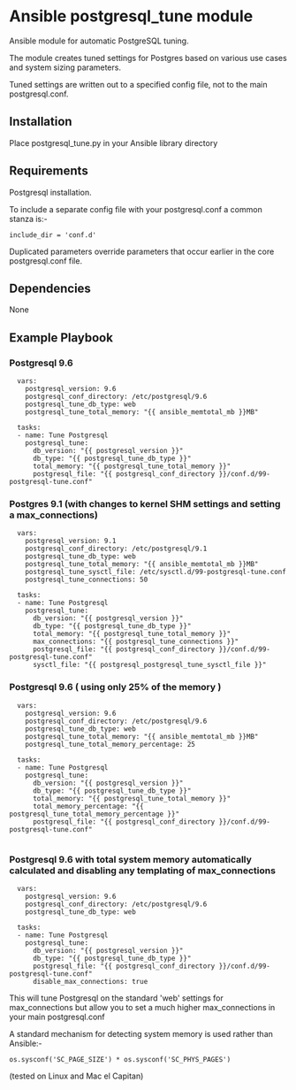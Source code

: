 # Ansible postgresql_tune module

Ansible module for automatic PostgreSQL tuning.

The module creates tuned settings for Postgres based on various use cases and system sizing parameters.

Tuned settings are written out to a specified config file, not to the main postgresql.conf.

## Installation
Place postgresql_tune.py in your Ansible library directory

## Requirements
Postgresql installation.

To include a separate config file with your postgresql.conf a common stanza is:-
```
include_dir = 'conf.d'
```

Duplicated parameters override parameters that occur earlier in the core postgresql.conf file.

## Dependencies
None

## Example Playbook
### Postgresql 9.6
```
  vars:
    postgresql_version: 9.6
    postgresql_conf_directory: /etc/postgresql/9.6
    postgresql_tune_db_type: web
    postgresql_tune_total_memory: "{{ ansible_memtotal_mb }}MB"

  tasks:
  - name: Tune Postgresql
    postgresql_tune:
      db_version: "{{ postgresql_version }}"
      db_type: "{{ postgresql_tune_db_type }}"
      total_memory: "{{ postgresql_tune_total_memory }}"
      postgresql_file: "{{ postgresql_conf_directory }}/conf.d/99-postgresql-tune.conf"

```

### Postgres 9.1 (with changes to kernel SHM settings and setting a max_connections)
```
  vars:
    postgresql_version: 9.1
    postgresql_conf_directory: /etc/postgresql/9.1
    postgresql_tune_db_type: web
    postgresql_tune_total_memory: "{{ ansible_memtotal_mb }}MB"
    postgresql_tune_sysctl_file: /etc/sysctl.d/99-postgresql-tune.conf
    postgresql_tune_connections: 50

  tasks:
  - name: Tune Postgresql
    postgresql_tune:
      db_version: "{{ postgresql_version }}"
      db_type: "{{ postgresql_tune_db_type }}"
      total_memory: "{{ postgresql_tune_total_memory }}"
      max_connections: "{{ postgresql_tune_connections }}"
      postgresql_file: "{{ postgresql_conf_directory }}/conf.d/99-postgresql-tune.conf"
      sysctl_file: "{{ postgresql_postgresql_tune_sysctl_file }}"

```

### Postgresql 9.6 ( using only 25% of the memory )
```
  vars:
    postgresql_version: 9.6
    postgresql_conf_directory: /etc/postgresql/9.6
    postgresql_tune_db_type: web
    postgresql_tune_total_memory: "{{ ansible_memtotal_mb }}MB"
    postgresql_tune_total_memory_percentage: 25

  tasks:
  - name: Tune Postgresql
    postgresql_tune:
      db_version: "{{ postgresql_version }}"
      db_type: "{{ postgresql_tune_db_type }}"
      total_memory: "{{ postgresql_tune_total_memory }}"
      total_memory_percentage: "{{ postgresql_tune_total_memory_percentage }}"
      postgresql_file: "{{ postgresql_conf_directory }}/conf.d/99-postgresql-tune.conf"


```
### Postgresql 9.6 with total system memory automatically calculated and disabling any templating of max_connections
```
  vars:
    postgresql_version: 9.6
    postgresql_conf_directory: /etc/postgresql/9.6
    postgresql_tune_db_type: web

  tasks:
  - name: Tune Postgresql
    postgresql_tune:
      db_version: "{{ postgresql_version }}"
      db_type: "{{ postgresql_tune_db_type }}"
      postgresql_file: "{{ postgresql_conf_directory }}/conf.d/99-postgresql-tune.conf"
      disable_max_connections: true

```

This will tune Postgresql on the standard 'web' settings for max_connections but allow you to set a much higher max_connections in your main postgresql.conf

A standard mechanism for detecting system memory is used rather than Ansible:-

```
os.sysconf('SC_PAGE_SIZE') * os.sysconf('SC_PHYS_PAGES')
```

(tested on Linux and Mac el Capitan)
